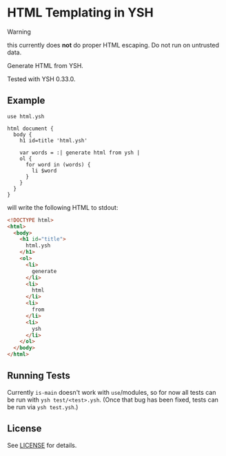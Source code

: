 # HTML Templating in YSH

> [!WARNING]
> this currently does **not** do proper HTML escaping. Do not run on untrusted data.

Generate HTML from YSH.

Tested with YSH 0.33.0.

## Example

```ysh
use html.ysh

html document {
  body {
    h1 id=title 'html.ysh'

    var words = :| generate html from ysh |
    ol {
      for word in (words) {
        li $word
      }
    }
  }
}
```

will write the following HTML to stdout:

```html
<!DOCTYPE html>
<html>
  <body>
    <h1 id="title">
      html.ysh
    </h1>
    <ol>
      <li>
        generate
      </li>
      <li>
        html
      </li>
      <li>
        from
      </li>
      <li>
        ysh
      </li>
    </ol>
  </body>
</html>
```

## Running Tests

Currently `is-main` doesn't work with `use`/modules, so for now all tests can
be run with `ysh test/<test>.ysh`. (Once that bug has been fixed, tests can be
run via `ysh test.ysh`.)

## License

See [LICENSE](./LICENSE) for details.

